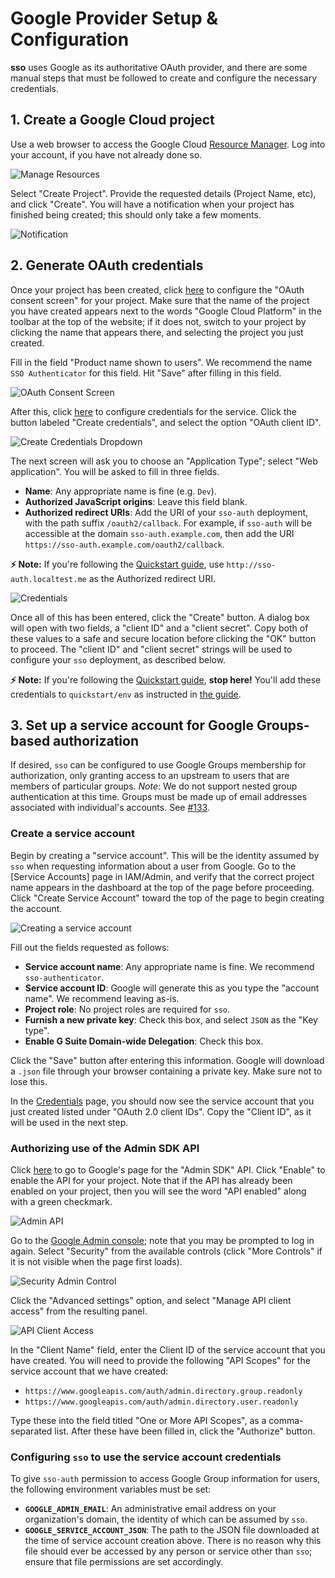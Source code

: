 # Google Provider Setup & Configuration

**sso** uses Google as its authoritative OAuth provider, and there are some
manual steps that must be followed to create and configure the necessary
credentials.


## 1. Create a Google Cloud project

Use a web browser to access the Google Cloud [Resource Manager](
https://console.developers.google.com/cloud-resource-manager). Log into your account, if you have
not already done so.

![Manage Resources](img/setup-manage_resources.jpg)

Select "Create Project". Provide the requested details (Project Name, etc), and click "Create". You
will have a notification when your project has finished being created; this should only take a
few moments.

![Notification](img/setup-notification.jpg)

## 2. Generate OAuth credentials

Once your project has been created, click [here](
https://console.cloud.google.com/apis/credentials/consent) to configure the "OAuth consent screen"
for your project. Make sure that the name of the project you have created appears next to the words
"Google Cloud Platform" in the toolbar at the top of the website; if it does not, switch to your
project by clicking the name that appears there, and selecting the project you just created.

Fill in the field "Product name shown to users". We recommend the name `SSO Authenticator` for this
field. Hit "Save" after filling in this field.

![OAuth Consent Screen](img/setup-consent_screen.jpg)

After this, click [here](https://console.cloud.google.com/apis/credentials) to configure
credentials for the service. Click the button labeled "Create credentials", and select the option
"OAuth client ID".

![Create Credentials Dropdown](img/setup-create_credentials.jpg)

The next screen will ask you to choose an "Application Type"; select "Web application". You will be
asked to fill in three fields.
- **Name**: Any appropriate name is fine (e.g. `Dev`).
- **Authorized JavaScript origins**: Leave this field blank.
- **Authorized redirect URIs**: Add the URI of your `sso-auth` deployment, with the path suffix
`/oauth2/callback`. For example, if `sso-auth` will  be accessible at the domain
`sso-auth.example.com`, then add the URI `https://sso-auth.example.com/oauth2/callback`.

**⚡️ Note:** If you're following the [Quickstart guide](quickstart.md), use
`http://sso-auth.localtest.me` as the Authorized redirect URI.

![Credentials](img/setup-credentials.jpg)

Once all of this has been entered, click the "Create" button. A dialog box will open with two
fields, a "client ID" and a "client secret". Copy both of these values to a safe and secure
location before clicking the "OK" button to proceed. The "client ID" and "client secret" strings
will be used to configure your `sso` deployment, as described below.

**⚡️ Note:** If you're following the [Quickstart guide](quickstart.md), **stop here!**
You'll add these credentials to `quickstart/env` as instructed in [the guide](quickstart.md).


## 3. Set up a service account for Google Groups-based authorization

If desired, `sso` can be configured to use Google Groups membership for authorization, only granting
access to an upstream to users that are members of particular groups. *Note*: We do not support nested group authentication at this time. Groups must be made up of email addresses  associated with individual's accounts. See [#133](https://github.com/buzzfeed/sso/issues/133).

### Create a service account

Begin by creating a "service account". This will be the identity assumed by `sso` when requesting
information about a user from Google. Go to the [Service Accounts] page in IAM/Admin, and verify
that the correct project name appears in the dashboard at the top of the page before proceeding.
Click "Create Service Account" toward the top of the page to begin creating the account.

![Creating a service account](img/setup-create_service_account.jpg)

Fill out the fields requested as follows:
- **Service account name**: Any appropriate name is fine. We recommend `sso-authenticator`.
- **Service account ID**: Google will generate this as you type the "account name". We recommend
leaving as-is.
- **Project role**: No project roles are required for `sso`.
- **Furnish a new private key**: Check this box, and select `JSON` as the "Key type".
- **Enable G Suite Domain-wide Delegation**: Check this box.

Click the "Save" button after entering this information. Google will download a `.json` file
through your browser containing a private key. Make sure not to lose this.

In the [Credentials](https://console.cloud.google.com/apis/credentials) page, you should now see
the service account that you just created listed under "OAuth 2.0 client IDs". Copy the "Client ID",
as it will be used in the next step.

### Authorizing use of the Admin SDK API

Click [here](https://console.cloud.google.com/apis/library/admin.googleapis.com) to go to Google's
page for the "Admin SDK" API. Click "Enable" to enable the API for your project. Note that if the
API has already been enabled on your project, then you will see the word "API enabled" along with
a green checkmark.

![Admin API](img/setup-admin_api.jpg)

Go to the [Google Admin console](https://admin.google.com); note that you may be prompted to log
in again. Select "Security" from the available controls (click "More Controls" if it is not visible
when the page first loads).

![Security Admin Control](img/setup-security_control.jpg)

Click the "Advanced settings" option, and select "Manage API client access" from the resulting
panel.

![API Client Access](img/setup-api_client_access.jpg)

In the "Client Name" field, enter the Client ID of the service account that you have created. You
will need to provide the following "API Scopes" for the service account that we have created:
- `https://www.googleapis.com/auth/admin.directory.group.readonly`
- `https://www.googleapis.com/auth/admin.directory.user.readonly`

Type these into the field titled "One or More API Scopes", as a comma-separated list. After these
have been filled in, click the "Authorize" button.

### Configuring `sso` to use the service account credentials

To give `sso-auth` permission to access Google Group information for users, the following
environment variables must be set:

- **`GOOGLE_ADMIN_EMAIL`**: An administrative email address on your organization's
domain, the identity of which can be assumed by `sso`.
- **`GOOGLE_SERVICE_ACCOUNT_JSON`**: The path to the JSON file downloaded at the time of
service account creation above. There is no reason why this file should ever be accessed by any
person or service other than `sso`; ensure that file permissions are set accordingly.
